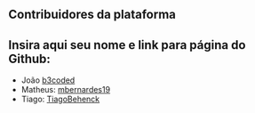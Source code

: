 ## Contribuidores da plataforma
## Insira aqui seu nome e link para página do Github:

- João [b3coded](https://github.com/b3coded)
- Matheus: [mbernardes19](https://github.com/mbernardes19)
- Tiago: [TiagoBehenck](https://github.com/TiagoBehenck)
